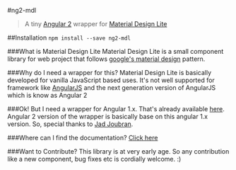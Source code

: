 #ng2-mdl
>A tiny [Angular 2](http://angular.io) wrapper for [Material Design Lite](http://getmdl.io)

##Installation
`npm install --save ng2-mdl`

###What is Material Design Lite
Material Design Lite is a small component library for web project that follows [google's material design](https://www.google.com/design/spec/material-design/introduction.html) pattern.

###Why do I need a wrapper for this?
Material Design Lite is basically developed for vanilla JavaScript based uses. It's not well supported for framework like [AngularJS](https://angularjs.org/) and the next generation version of AngularJS which is know as Angular 2

###Ok! But I need a wrapper for Angular 1.x.
That's already available [here](https://github.com/jadjoubran/angular-material-design-lite). Angular 2 version of the wrapper is basically base on this angular 1.x version. So, special thanks to [Jad Joubran](https://github.com/jadjoubran).

###Where can I find the documentation?
[Click here](https://sabbirrahman.github.io/ng2-mdl)

###Want to Contribute?
This library is at very early age. So any contribution like a new component, bug fixes etc is cordially welcome. :)
